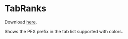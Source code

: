 # TabRanks

Download [here](https://github.com/valkyrienyanko/TabRanks/releases).

Shows the PEX prefix in the tab list supported with colors.
